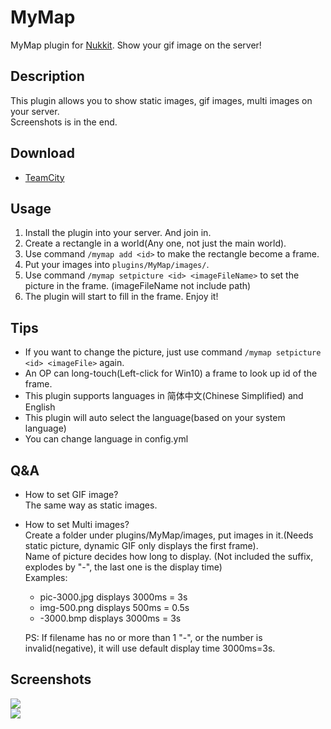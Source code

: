 # MyMap

MyMap plugin for [Nukkit](https://github.com/nukkit/nukkit). Show your gif image on the server!

## Description

This plugin allows you to show static images, gif images, multi images
on your server.  
Screenshots is in the end.

## Download
- [TeamCity](http://repo.him188.moe:2333/project.html?projectId=Mymap)

## Usage

1. Install the plugin into your server. And join in.
2. Create a rectangle in a world(Any one, not just the main world).
3. Use command `/mymap add <id>` to make the rectangle become a frame.
4. Put your images into `plugins/MyMap/images/`.
5. Use command `/mymap setpicture <id> <imageFileName>` to set the picture
   in the frame. (imageFileName not include path)
6. The plugin will start to fill in the frame. Enjoy it!

## Tips

- If you want to change the picture, just use command `/mymap setpicture <id> <imageFile>` again.
- An OP can long-touch(Left-click for Win10) a frame to look up id of the frame.
- This plugin supports languages in 简体中文(Chinese Simplified) and English
- This plugin will auto select the language(based on your system language)
- You can change language in config.yml

## Q&A

- How to set GIF image?  
  The same way as static images.
- How to set Multi images?  
  Create a folder under plugins/MyMap/images, put images in it.(Needs static picture, dynamic GIF only displays the first frame).  
  Name of picture decides how long to display. (Not included the suffix, explodes by "-", the last one is the display time)  
  Examples:
  - pic-3000.jpg  displays 3000ms = 3s
  - img-500.png  displays 500ms = 0.5s
  - -3000.bmp  displays 3000ms = 3s

  PS: If filename has no or more than 1 "-", or the number is invalid(negative), it will use default display time 3000ms=3s.

## Screenshots

![](images/MyMap-GIF.gif)  
![](images/MyMap-STATIC.jpg)
